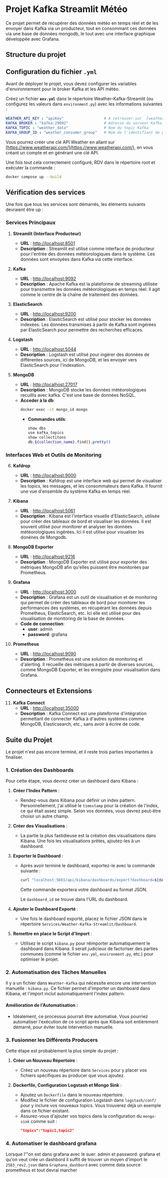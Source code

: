 # Projet Kafka Streamlit Météo

Ce projet permet de récupérer des données météo en temps réel et de les envoyer dans Kafka via un producteur, tout en consommant ces données via une base de données mongodb, le tout avec une interface graphique développée avec Grafana.

## Structure du projet

## Configuration du fichier `.yml`

Avant de déployer le projet, vous devez configurer les variables d'environnement pour le broker Kafka et les API météo.

Créez un fichier **`env.yml`** dans le répertoire Weather-Kafka-Streamlit (ou configurez les valeurs dans `environment.py`) avec les informations suivantes :

```yml
WEATHER_API_KEY : "apiKey"                  # A retrouver sur  [weatherapi](https://www.weatherapi.com)    
KAFKA_BROKER : "kafka:29092"                # Adresse du serveur Kafka
KAFKA_TOPIC : "weather_data"                # Nom du topic Kafka
KAFKA_GROUP_ID : "weather_consumer_group"   # Nom de l'identifiant de groupe Kafka
```

Vous pourrez créer une clé API Weather en allant sur [https://www.weatherapi.com/](https://www.weatherapi.com/), en vous créant un compte et en générant une clé API.

Une fois tout cela correctement configuré, RDV dans le répertoire root et exécuter la commande :

```bash
docker compose up --build
```

## Vérification des services

Une fois que tous les services sont démarrés, les éléments suivants devraient être up :

### Services Principaux

1. **Streamlit (Interface Producteur)**
   - **URL** : [http://localhost:8501](http://localhost:8501)
   - **Description** : Streamlit est utilisé comme interface de producteur pour l'entrée des données météorologiques dans le système. Les données sont envoyées dans Kafka via cette interface.
   
2. **Kafka**
   - **URL** : [http://localhost:9092](http://localhost:9092)
   - **Description** : Apache Kafka est la plateforme de streaming utilisée pour transmettre les données météorologiques en temps réel. Il agit comme le centre de la chaîne de traitement des données.

3. **ElasticSearch**
   - **URL** : [http://localhost:9200](http://localhost:9200)
   - **Description** : ElasticSearch est utilisé pour stocker les données indexées. Les données transmises à partir de Kafka sont ingérées par ElasticSearch pour permettre des recherches efficaces.

4. **Logstash**
   - **URL** : [http://localhost:5044](http://localhost:5044)
   - **Description** : Logstash est utilisé pour ingérer des données de différentes sources, ici de MongoDB, et les envoyer vers ElasticSearch pour l'indexation.

5. **MongoDB**
   - **URL** : [http://localhost:27017](http://localhost:27017)
   - **Description** : MongoDB stocke les données météorologiques recuillis avec kafka. C'est une base de données NoSQL.
   - **Acceder à la db**: 
        ```bash
        docker exec -it mongo_id mongo
        ```
        - **Commandes utils**:
            ```bash
            show dbs
            use kafka_topics
            show collectitons
            db.${collection_name}.find().pretty()
            ```

### Interfaces Web et Outils de Monitoring

6. **Kafdrop**
   - **URL** : [http://localhost:9000](http://localhost:9000)
   - **Description** : Kafdrop est une interface web qui permet de visualiser les topics, les messages, et les consommateurs dans Kafka. Il fournit une vue d'ensemble du système Kafka en temps réel.

7. **Kibana**
   - **URL** : [http://localhost:5061](http://localhost:5061)
   - **Description** : Kibana est l'interface visuelle d'ElasticSearch, utilisée pour créer des tableaux de bord et visualiser les données. Il est souvent utilisé pour monitorer et analyser les données météorologiques ingérées. Ici il est utilisé pour visualiser les donénes de Mongodb.

8. **MongoDB Exporter**
   - **URL** : [http://localhost:9216](http://localhost:9216)
   - **Description** : MongoDB Exporter est utilisé pour exporter des métriques MongoDB afin qu'elles puissent être monitorées par Prometheus.

9. **Grafana**
   - **URL** : [http://localhost:3000](http://localhost:3000)
   - **Description** : Grafana est un outil de visualisation et de monitoring qui permet de créer des tableaux de bord pour monitorer les performances des systèmes, en récupérant les données depuis Prometheus, ElasticSearch, etc. Ici elle est utilisé pour des visualisation de monitoring de la base de données.
   - **Code de connection**:
        - **user**: admin
        - **password**: grafana

10. **Prometheus**
    - **URL** : [http://localhost:9090](http://localhost:9090)
    - **Description** : Prometheus est une solution de monitoring et d'alerting. Il recueille des métriques à partir de diverses sources, comme MongoDB Exporter, et les enregistre pour visualisation dans Grafana.

## Connecteurs et Extensions

11. **Kafka Connect**
    - **URL** : [http://localhost:35000](http://localhost:35000)
    - **Description** : Kafka Connect est une plateforme d'intégration permettant de connecter Kafka à d'autres systèmes comme MongoDB, Elasticsearch, etc., sans avoir à écrire de code.




## Suite du Projet

Le projet n'est pas encore terminé, et il reste trois parties importantes à finaliser.

### 1. Création des Dashboards

Pour cette étape, vous devrez créer un dashboard dans Kibana :

1. **Créer l'Index Pattern** : 
   - Rendez-vous dans Kibana pour définir un index pattern. Personnellement, j'ai utilisé le `timestamp` pour la création de l'index, ce qui était assez simple. Selon vos données, vous devrez peut-être choisir un autre champ.
   
2. **Créer des Visualisations** :
   - La partie la plus fastidieuse est la création des visualisations dans Kibana. Une fois les visualisations prêtes, ajoutez-les à un dashboard.

3. **Exporter le Dashboard** :
   - Après avoir terminé le dashboard, exportez-le avec la commande suivante :
     ```bash
     curl "localhost:5601/api/kibana/dashboards/export?dashboard=${dashboard_id}" > export.json
     ```
     Cette commande exportera votre dashboard au format JSON.

     Le `dashboard_id` se trouve dans l'URL du dashboard.

4. **Ajouter le Dashboard Exporté** :
   - Une fois le dashboard exporté, placez le fichier JSON dans le répertoire `Services/Weather-Kafka-Streamlit/Dashboard`. 

5. **Remettre en place le Script d'Import** :
   - Utilisez le script `kibana.py` pour réimporter automatiquement le dashboard dans Kibana. Il serait judicieux de factoriser des parties communes (comme le fichier `env.yml`, `environment.py`, etc.) pour optimiser le projet.

### 2. Automatisation des Tâches Manuelles

Il y a un fichier dans `Weather-Kafka` qui nécessite encore une intervention manuelle : `kibana.py`. Ce fichier permet d'importer un dashboard dans Kibana, et l'import inclut automatiquement l'index pattern.

#### Amélioration de l'Automatisation :
- Idéalement, ce processus pourrait être automatisé. Vous pourriez automatiser l'exécution de ce script après que Kibana soit entièrement démarré, pour éviter toute intervention manuelle.

### 3. Fusionner les Différents Producers

Cette étape est probablement la plus simple du projet :

1. **Créer un Nouveau Répertoire** : 
   - Créez un nouveau répertoire dans `Services` pour y placer vos fichiers spécifiques au producer que vous ajoutez.

2. **Dockerfile, Configuration Logstash et Mongo Sink** :
   - Ajoutez un `Dockerfile` dans le nouveau répertoire.
   - Modifiez le fichier de configuration Logstash dans `logstash/conf/` pour y inclure vos nouveaux topics. Vous trouverez déjà un exemple dans ce fichier existant.
   - Assurez-vous d'ajouter vos topics dans la configuration du `mongo-sink` comme suit :
     ```json
     "topics":"topic1,topic2"
     ```

### 4. Automatiser le dashboard grafana

Lorsque l'"on est dans grafana avec le suer: admin et password: grafana et qu'on veut crée un dashbord il suffit de trouver un moyen d'import le `2583_rev2.json` dans `Graphana_dashbord` avec comme data source prometheus et tout devrai marcher